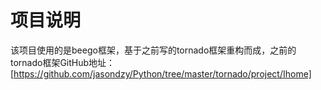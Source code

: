 # 项目说明 #

该项目使用的是beego框架，基于之前写的tornado框架重构而成，之前的tornado框架GitHub地址：  [https://github.com/jasondzy/Python/tree/master/tornado/project/Ihome]
